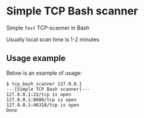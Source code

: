 # Simple TCP Bash scanner

Simple `fast` TCP-scanner in Bash

Usually local scan time is 1-2 minutes

## Usage example

Below is an example of usage:

```
$ tcp_bash_scanner 127.0.0.1
---[Simple TCP Bash scanner]---
127.0.0.1:22/tcp is open
127.0.0.1:8080/tcp is open
127.0.0.1:46310/tcp is open
Done
```
